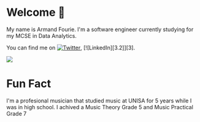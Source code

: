 # Welcome 👋
My name is Armand Fourie. I'm a software engineer currently studying for my MCSE in Data Analytics.
<!--
**AxesAlpha/AxesAlpha** is a ✨ _special_ ✨ repository because its `README.md` (this file) appears on your GitHub profile.

Here are some ideas to get you started:

- 🔭 I’m currently working on ...
- 🌱 I’m currently learning ...
- 👯 I’m looking to collaborate on ...
- 🤔 I’m looking for help with ...
- 💬 Ask me about ...
- 📫 How to reach me: ...
- 😄 Pronouns: ...
- ⚡ Fun fact: ...
-->
You can find me on [![Twitter][1.2]][1], [![LinkedIn][3.2]][3].

[1.2]: http://i.imgur.com/wWzX9uB.png
[2.2]:https://i.pinimg.com/originals/63/9b/3d/639b3dafb544d6f061fcddd2d6686ddb.png

![](https://img.shields.io/badge/Code-C%23-blue)

[1]: https://twitter.com/AxesAlpha
[2]: https://www.instagram.com/axesalpha

# Fun Fact
I'm a profesional musician that studied music at UNISA for 5 years while I was in high school. I achived a Music Theory Grade 5 and Music Practical Grade 7
